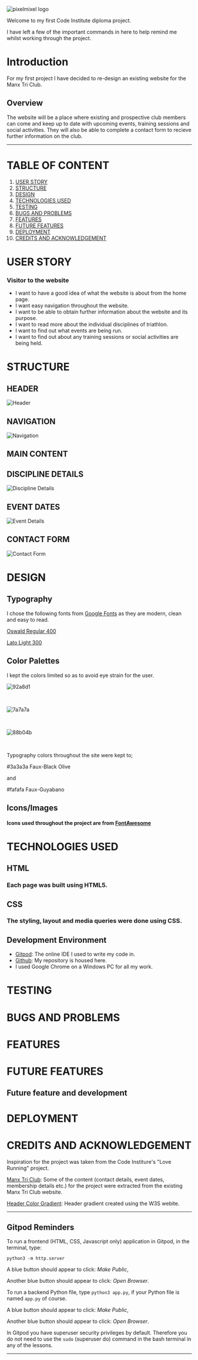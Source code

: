 ![pixelmixel logo](assets/README_images/pixelmixel.png "Pixel Mixel Logo")

Welcome to my first Code Institute diploma project.

I have left a few of the important commands in here to help remind me whilst working through the project.

# Introduction
For my first project I have decided to re-design an existing website for the Manx Tri Club.

## Overview
The website will be a place where existing and prospective club members can come and keep up to date with upcoming events, training sessions and social activities.  They will also be able to complete a contact form to recieve further information on the club.

---

# TABLE OF CONTENT
1. [USER STORY](#user-story)
2. [STRUCTURE](#structure)
3. [DESIGN](#design)
4. [TECHNOLOGIES USED](#technologies-used)
5. [TESTING](testing)
6. [BUGS AND PROBLEMS](#bugs-and-problems)
7. [FEATURES](#features)
8. [FUTURE FEATURES](#features-I-would-like-to-implement)
9. [DEPLOYMENT](#deployment)
10. [CREDITS AND ACKNOWLEDGEMENT](#credits-and-acknowledgement)

# USER STORY
### Visitor to the website
* I want to have a good idea of what the website is about from the home page.
* I want easy navigation throughout the website.
* I want to be able to obtain further information about the website and its purpose.
* I want to read more about the individual disciplines of triathlon.
* I want to find out what events are being run.
* I want to find out about any training sessions or social activities are being held.


# STRUCTURE
## HEADER

![Header](assets/README_images/header.JPG "Header")

## NAVIGATION

![Navigation](assets/README_images/navbar.JPG "Navigation Bar")

## MAIN CONTENT


## DISCIPLINE DETAILS

![Discipline Details](assets/README_images/discipline_details.JPG "Discipline Details")

## EVENT DATES

![Event Details](assets/README_images/event_details.JPG "Event Details")

## CONTACT FORM

![Contact Form](assets/README_images/contact_form.JPG "Contact Form")

# DESIGN
## Typography
I chose the following fonts from [Google Fonts](https://fonts.google.com/) as they are modern, clean and easy to read.


[Oswald Regular 400](https://fonts.google.com/specimen/Oswald)


[Lato Light 300](https://fonts.google.com/specimen/Lato) 

## Color Palettes
I kept the colors limited so as to avoid eye strain for the user.


![92a8d1](assets/README_images/color1.JPG "#92a8d1")
<p>&nbsp;</p>

![7a7a7a](assets/README_images/color2.JPG "#7a7a7a")
<p>&nbsp;</p>

![88b04b](assets/README_images/color3.JPG "#88b04b")
<p>&nbsp;</p>

Typography colors throughout the site were kept to;

#3a3a3a Faux-Black Olive

and

#fafafa Faux-Guyabano

## Icons/Images
#### Icons used throughout the project are from [FontAwesome](https://fontawesome.com/)


# TECHNOLOGIES USED
## HTML
### Each page was built using HTML5.

## CSS
### The styling, layout and media queries were done using CSS.

## Development Environment
* [Gitpod](https://gitpod.io): The online IDE I used to write my code in.
* [Github](https://github.com): My repository is housed here.
* I used Google Chrome on a Windows PC for all my work.


# TESTING


# BUGS AND PROBLEMS


# FEATURES


# FUTURE FEATURES
## Future feature and development


# DEPLOYMENT


# CREDITS AND ACKNOWLEDGEMENT

Inspiration for the project was taken from the Code Institure's "Love Running" project.

[Manx Tri Club](https://manxtriclub.com/): Some of the content (contact details, event dates, membership details etc.) for the project were extracted from the existing Manx Tri Club website.

[Header Color Gradient](https://www.w3schools.com/colors/colors_gradient.asp): Header gradient created using the W3S webite.

---


## Gitpod Reminders

To run a frontend (HTML, CSS, Javascript only) application in Gitpod, in the terminal, type:

`python3 -m http.server`

A blue button should appear to click: _Make Public_,

Another blue button should appear to click: _Open Browser_.

To run a backend Python file, type `python3 app.py`, if your Python file is named `app.py` of course.

A blue button should appear to click: _Make Public_,

Another blue button should appear to click: _Open Browser_.

In Gitpod you have superuser security privileges by default. Therefore you do not need to use the `sudo` (superuser do) command in the bash terminal in any of the lessons.


------


